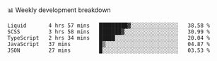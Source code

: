 📊 Weekly development breakdown
<!--START_SECTION:waka-->
```text
Liquid       4 hrs 57 mins   █████████▓░░░░░░░░░░░░░░░   38.58 % 
SCSS         3 hrs 58 mins   ███████▓░░░░░░░░░░░░░░░░░   30.99 % 
TypeScript   2 hrs 34 mins   █████░░░░░░░░░░░░░░░░░░░░   20.04 % 
JavaScript   37 mins         █▒░░░░░░░░░░░░░░░░░░░░░░░   04.87 % 
JSON         27 mins         █░░░░░░░░░░░░░░░░░░░░░░░░   03.53 % 
```
<!--END_SECTION:waka-->
